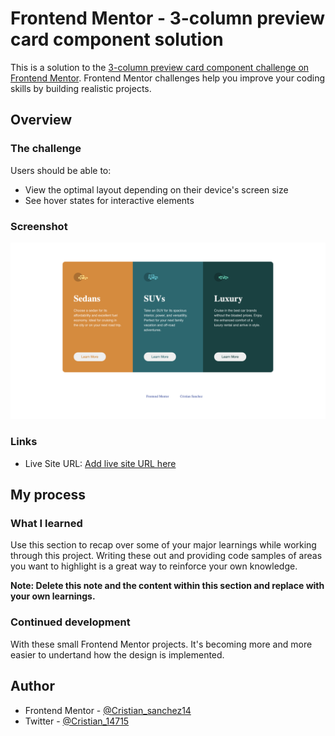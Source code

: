 # Frontend Mentor - 3-column preview card component solution

This is a solution to the [3-column preview card component challenge on Frontend Mentor](https://www.frontendmentor.io/challenges/3column-preview-card-component-pH92eAR2-). Frontend Mentor challenges help you improve your coding skills by building realistic projects. 

## Overview

### The challenge

Users should be able to:

- View the optimal layout depending on their device's screen size
- See hover states for interactive elements

### Screenshot

![](design/Frontend%20Mentor%203-column%20card.png)

### Links

- Live Site URL: [Add live site URL here](https://your-live-site-url.com)

## My process

### What I learned

Use this section to recap over some of your major learnings while working through this project. Writing these out and providing code samples of areas you want to highlight is a great way to reinforce your own knowledge.

**Note: Delete this note and the content within this section and replace with your own learnings.**

### Continued development

With these small Frontend Mentor projects. It's becoming more and more easier to undertand how the design is implemented.

## Author

- Frontend Mentor - [@Cristian_sanchez14](https://www.frontendmentor.io/profile/Cristian-sanchez14)
- Twitter - [@Cristian_14715](https://twitter.com/Cristian_14715)
